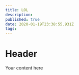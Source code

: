 ```yaml
---
title: LOL
description: 
published: true
date: 2020-01-19T23:38:55.931Z
tags: 
---
```


# Header
Your content here